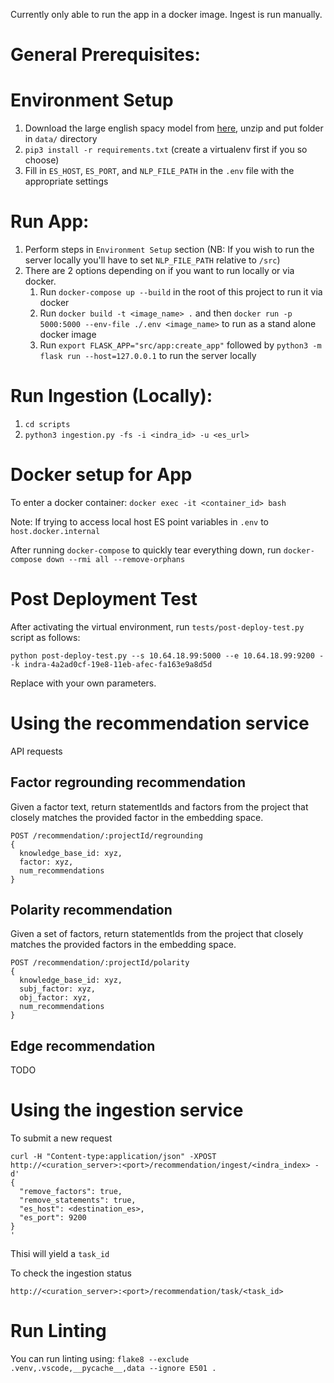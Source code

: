 Currently only able to run the app in a docker image. Ingest is run manually. 

# General Prerequisites:

# Environment Setup
1. Download the large english spacy model from [here](https://spacy.io/models/en), unzip and put folder in `data/` directory
2. `pip3 install -r requirements.txt` (create a virtualenv first if you so choose)
3. Fill in `ES_HOST`, `ES_PORT`, and `NLP_FILE_PATH` in the `.env` file with the appropriate settings

# Run App:
1. Perform steps in `Environment Setup` section (NB: If you wish to run the server locally you'll have to set `NLP_FILE_PATH` relative to `/src`)
2. There are 2 options depending on if you want to run locally or via docker.
    1. Run `docker-compose up --build` in the root of this project to run it via docker
    2. Run `docker build -t <image_name> .` and then `docker run -p 5000:5000 --env-file ./.env <image_name>` to run as a stand alone docker image
    3. Run `export FLASK_APP="src/app:create_app"` followed by `python3 -m flask run --host=127.0.0.1` to run the server locally

# Run Ingestion (Locally):
1. `cd scripts`
2. `python3 ingestion.py -fs -i <indra_id> -u <es_url>`


# Docker setup for App
To enter a docker container: `docker exec -it <container_id> bash`

Note: If trying to access local host ES point variables in `.env` to `host.docker.internal`

After running `docker-compose` to quickly tear everything down, run `docker-compose down --rmi all --remove-orphans`

# Post Deployment Test

After activating the virtual environment, run `tests/post-deploy-test.py` script as follows:

`python post-deploy-test.py --s 10.64.18.99:5000 --e 10.64.18.99:9200 --k indra-4a2ad0cf-19e8-11eb-afec-fa163e9a8d5d `

Replace with your own parameters. 


# Using the recommendation service
API requests

## Factor regrounding recommendation
Given a factor text, return statementIds and factors from the project that closely matches the provided factor in the embedding space.

```
POST /recommendation/:projectId/regrounding
{
  knowledge_base_id: xyz,
  factor: xyz,
  num_recommendations
}
```


## Polarity recommendation
Given a set of factors, return statementIds from the project that closely matches the provided factors in the embedding space.

```
POST /recommendation/:projectId/polarity
{
  knowledge_base_id: xyz,
  subj_factor: xyz,
  obj_factor: xyz,
  num_recommendations
}
```


## Edge recommendation
TODO

# Using the ingestion service
To submit a new request

```
curl -H "Content-type:application/json" -XPOST http://<curation_server>:<port>/recommendation/ingest/<indra_index> -d'
{
  "remove_factors": true,
  "remove_statements": true,
  "es_host": <destination_es>,
  "es_port": 9200
}
'
```
Thisi will yield a `task_id`


To check the ingestion status
```
http://<curation_server>:<port>/recommendation/task/<task_id>
```

# Run Linting
You can run linting using: `flake8 --exclude .venv,.vscode,__pycache__,data --ignore E501 .`
